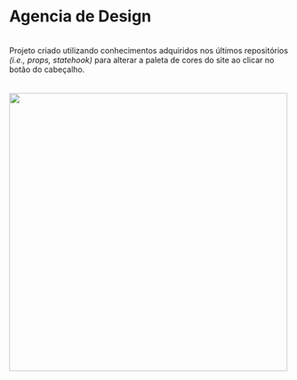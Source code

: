 <h1>Agencia de Design</h1><br>
Projeto criado utilizando conhecimentos adquiridos nos últimos repositórios <em>(i.e., props, statehook)</em> para alterar a paleta de cores do site ao clicar no botão do cabeçalho.<br><br><br>

<img width=500 src="/public/assets/to_readme/modo-escuro.gif">
